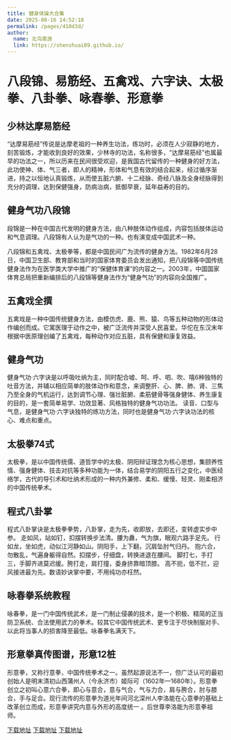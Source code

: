 ```yaml
---
title: 健身体操大合集
date: 2025-08-16 14:52:18
permalink: /pages/410d3d/
author: 
  name: 北鸟南游
  link: https://shenshuai89.github.io/
---
```

# 八段锦、易筋经、五禽戏、六字诀、太极拳、八卦拳、咏春拳、形意拳

## 少林达摩易筋经
“达摩易筋经”传说是达摩老祖的一种养生功法，练功时，必须在人少寂静的地方，刻苦锻炼，才能收到良好的效果，少林寺的功法，名称很多，“达摩易筋经”也属最早的功法之一，所以历来在民间很受欢迎，是我国古代留传的一种健身的好方法，此功使神、体、气三者，即人的精神，形体和气息有效的结合起来，经过循序渐进，持之以恒地认真锻炼，从而使五脏六腑、十二经脉、奇经八脉及全身经脉得到充分的调理，达到保健强身，防病治病，抵御早衰，延年益寿的目的。

## 健身气功八段锦

段锦是一种在中国古代发明的健身方法，由八种肢体动作组成，内容包括肢体运动和气息调理。八段锦有人认为是气功的一种。也有演变成中国武术一种。

八段锦和五禽戏、太极拳等，都是中国民间广为流传的健身方法。1982年6月28日，中国卫生部、教育部和当时的国家体育委员会发出通知，把八段锦等中国传统健身法作为在医学类大学中推广的“保健体育课”的内容之一。2003年，中国国家体育总局把重新编排后的八段锦等健身法作为“健身气功”的内容向全国推广。

## 五禽戏全撰

五禽戏是一种中国传统健身方法，由模仿虎、鹿、熊、猿、鸟等五种动物的形体动作编创而成。它寓医理于动作之中，被广泛流传并深受人民喜爱。华佗在东汉末年根据中医原理创编了五禽戏，每种动作对应五脏，具有保健和康复效益。


## 健身气功

健身气功·六字诀是以呼吸吐纳为主，同时配合嘘、呵、呼、呬、吹、嘻6种独特的吐音方法，并辅以相应简单的肢体动作和意念，来调整肝、心、脾、肺、肾、三焦乃至全身的气机运行，达到调节心理、强壮脏腑、柔筋健骨等强身健体、养生康复的目的，是一套简单易学、功效显著、风格独特的健身气功功法。 读音、口型与气息，是健身气功·六字诀独特的练功方法，同时也是健身气功·六字诀功法的核心、难点和重点。

## 太极拳74式

太极拳，是以中国传统儒、道哲学中的太极、阴阳辩证理念为核心思想，集颐养性情、强身健体、技击对抗等多种功能为一体，结合易学的阴阳五行之变化，中医经络学，古代的导引术和吐纳术形成的一种内外兼修、柔和、缓慢、轻灵、刚柔相济的中国传统拳术。

## 程式八卦掌
程式八卦掌诀是太极拳拳势，八卦掌，走为先，收即放，去即还，变转虚实步中参。
走如风，站如钉，扣摆转换步法清。腰为纛，气为旗，眼观六路手足先。
行如龙，坐如虎，动似江河静如山。阴阳手，上下翻，沉肩坠肘气归丹。
抱六合，勿散乱，气遍身躯得自然。扣摆步，仔细盘，转换进退在腰间。
脚打七，手打三，手脚齐进莫迟缓。胯打走，肩打撞，委身挤靠暗顶膝。
高不扼，低不拦，迎风接进最为先。数语妙诀掌中要，不用纯功亦枉然。

## 咏春拳系统教程
咏春拳，是一门中国传统武术，是一门制止侵袭的技术，是一个积极、精简的正当防卫系统、合法使用武力的拳术。较其它中国传统武术、更专注于尽快制服对手、以此将当事人的损害降至最低。咏春拳名满天下。

## 形意拳真传图谱，形意12桩
形意拳，又称行意拳，中国传统拳术之一。虽然起源说法不一，但广泛认可的最初创始人是明末清初山西蒲州人（今永济市）姬际可（1602年—1680年）。形意拳创立之初叫心意六合拳，即心与意合，意与气合，气与力合，肩与胯合，肘与膝合，手与足合。现行流传的形意拳为道光年间河北深州人李洛能在心意拳的基础上改革创立而成，形意拳讲究内意与外形的高度统一 。后世尊李洛能为形意拳祖师。

[下载地址](https://pan.quark.cn/s/04023968610c#/list/share)
[下载地址](https://pan.xunlei.com/s/VOJpqqtvOVo8GS3EYTr7lpCmA1?pwd=cftt)
[下载地址](https://drive.uc.cn/s/28f66343fdbb4#/list/share)